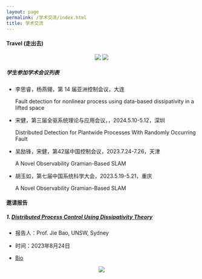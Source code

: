 ```yaml
---
layout: page
permalink: /学术交流/index.html
title: 学术交流 
---
```


#### Travel (走出去)

<div align="center">
<img src="https://usst-lilab.github.io/images/学术交流/map2.png">
<img src="https://usst-lilab.github.io/images/学术交流/map1.png">
</div>

##### 学生参加学术会议列表

- 李思睿，杨燕翎，第 14 届亚洲控制会议，大连

  Fault detection for nonlinear process using data-based dissipativity in a lifted space

- 宋健，第三届全驱系统理论与应用会议，，2024.5.10-5.12，深圳

  Distributed Detection for Plantwide Processes With Randomly Occurring Fault

- 吴励锋，宋健，第42届中国控制会议，2023.7.24-7.26，天津

  A Novel Observability Gramian-Based SLAM

- 胡玉如，第七届中国系统科学大会，2023.5.19-5.21，重庆

  A Novel Observability Gramian-Based SLAM

#### 邀请报告

##### 1. [Distributed Process Control Using Dissipativity Theory](https://lxy.usst.edu.cn/2023/0823/c6729a304218/page.htm)

- 报告人：Prof. Jie Bao, UNSW, Sydney

- 时间：2023年8月24日

- [Bio](https://research.unsw.edu.au/people/professor-jie-bao)

<div align="center">
<img src="https://usst-lilab.github.io/images/1.jpg">
</div>
